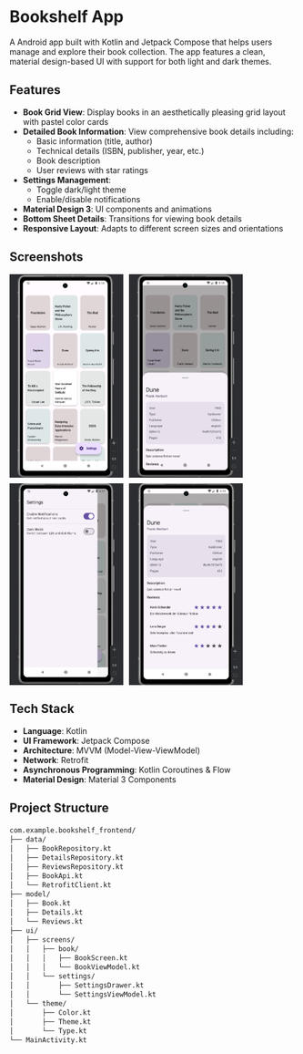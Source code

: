 # Bookshelf App

A Android app built with Kotlin and Jetpack Compose that helps users manage and explore their book collection. The app features a clean, material design-based UI with support for both light and dark themes.

## Features

- **Book Grid View**: Display books in an aesthetically pleasing grid layout with pastel color cards
- **Detailed Book Information**: View comprehensive book details including:
  - Basic information (title, author)
  - Technical details (ISBN, publisher, year, etc.)
  - Book description
  - User reviews with star ratings
- **Settings Management**: 
  - Toggle dark/light theme
  - Enable/disable notifications
- **Material Design 3**: UI components and animations
- **Bottom Sheet Details**: Transitions for viewing book details
- **Responsive Layout**: Adapts to different screen sizes and orientations

## Screenshots

<div style="display: flex; flex-wrap: wrap; gap: 10px;">
    <img src="screenshots/grid_view.png" width="200" alt="Grid View"/>
    <img src="screenshots/book_details.png" width="200" alt="Book Details"/>
    <img src="screenshots/settings_drawer.png" width="200" alt="Settings"/>
    <img src="screenshots/expanded_view.png" width="200" alt="Expanded View"/>
</div>

## Tech Stack

- **Language**: Kotlin
- **UI Framework**: Jetpack Compose
- **Architecture**: MVVM (Model-View-ViewModel)
- **Network**: Retrofit
- **Asynchronous Programming**: Kotlin Coroutines & Flow
- **Material Design**: Material 3 Components

## Project Structure

```
com.example.bookshelf_frontend/
├── data/   
│   ├── BookRepository.kt
│   ├── DetailsRepository.kt   
│   ├── ReviewsRepository.kt     
│   ├── BookApi.kt
│   └── RetrofitClient.kt
├── model/
│   ├── Book.kt
│   ├── Details.kt
│   └── Reviews.kt
├── ui/
│   ├── screens/
│   │   ├── book/
│   │   │   ├── BookScreen.kt
│   │   │   └── BookViewModel.kt
│   │   └── settings/
│   │       ├── SettingsDrawer.kt
│   │       └── SettingsViewModel.kt
│   └── theme/
│       ├── Color.kt
│       ├── Theme.kt
│       └── Type.kt
└── MainActivity.kt